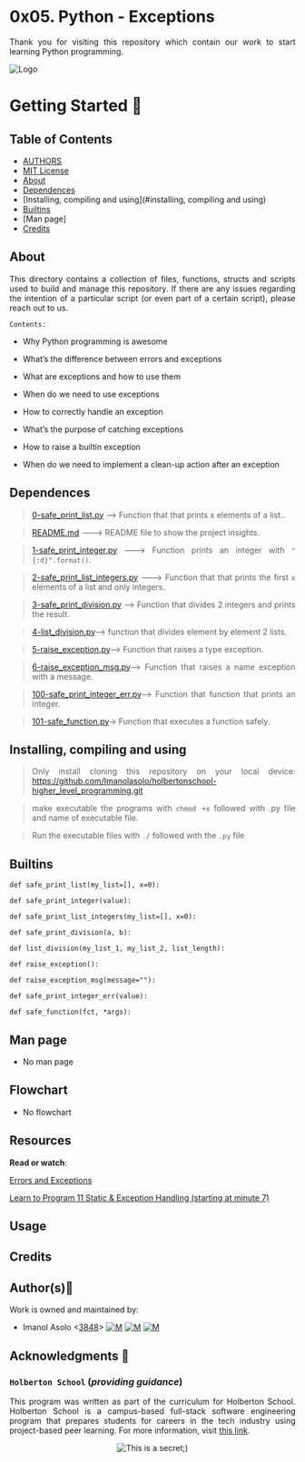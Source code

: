 # 0x05. Python - Exceptions

<div style="text-align: justify">

Thank you for visiting this repository which contain our work to start learning Python programming. 	


![Logo](https://www.howtogeek.com/wp-content/uploads/2021/05/laptop-with-terminal-big.png?height=200p&trim=2,2,2,50)

# Getting Started :running:
<div style="text-align: justify">

## Table of Contents
* [AUTHORS](./AUTHORS)
* [MIT License](./LICENSE)
* [About](#about)
* [Dependences](#dependences)
* [Installing, compiling and using](#installing, compiling and using)
* [Builtins](#builtins)
* [Man page]
* [Credits](#credits)

## About
This directory contains a collection of files, functions, structs and scripts used to build and manage this repository. If there are any issues regarding the intention of a particular script (or even part of a certain script), please reach out to us.
	
	Contents:

- Why Python programming is awesome

- What’s the difference between errors and exceptions

- What are exceptions and how to use them

- When do we need to use exceptions

- How to correctly handle an exception

- What’s the purpose of catching exceptions

- How to raise a builtin exception

- When do we need to implement a clean-up action after an exception

	
## Dependences 
	
> [0-safe_print_list.py](https://github.com/Imanolasolo/holbertonschool-higher_level_programming/blob/master/0x05-python-exceptions/0-safe_print_list.py) --> Function that that prints x elements of a list..

> [README.md](https://github.com/Imanolasolo/holbertonschool-higher_level_programming/blob/master/0x05-python-exceptions/README.md) ---> README file to show the project insights. 

>[1-safe_print_integer.py](https://github.com/Imanolasolo/holbertonschool-higher_level_programming/blob/master/0x05-python-exceptions/1-safe_print_integer.py) ---> Function prints an integer with `"{:d}".format()`.

>[2-safe_print_list_integers.py](https://github.com/Imanolasolo/holbertonschool-higher_level_programming/blob/master/0x05-python-exceptions/2-safe_print_list_integers.py) ---> Function that that prints the first `x` elements of a list and only integers.

>[3-safe_print_division.py](https://github.com/Imanolasolo/holbertonschool-higher_level_programming/blob/master/0x05-python-exceptions/3-safe_print_division.py) --> Function that divides 2 integers and prints the result.
	
>[4-list_division.py](https://github.com/Imanolasolo/holbertonschool-higher_level_programming/blob/master/0x05-python-exceptions/4-list_division.py)--> function that divides element by element 2 lists.

>[5-raise_exception.py](https://github.com/Imanolasolo/holbertonschool-higher_level_programming/blob/master/0x05-python-exceptions/5-raise_exception.py)--> Function that raises a type exception.
	
>[6-raise_exception_msg.py](https://github.com/Imanolasolo/holbertonschool-higher_level_programming/blob/master/0x05-python-exceptions/6-raise_exception_msg.py)-->  Function that raises a name exception with a message.
	
>[100-safe_print_integer_err.py](https://github.com/Imanolasolo/holbertonschool-higher_level_programming/blob/master/0x05-python-exceptions/100-safe_print_integer_err.py)--> Function that function that prints an integer.
	
>[101-safe_function.py](https://github.com/Imanolasolo/holbertonschool-higher_level_programming/blob/master/0x05-python-exceptions/101-safe_function.py)-> Function that executes a function safely.


## Installing, compiling and using
	
> Only install cloning this repository on your local device:  https://github.com/Imanolasolo/holbertonschool-higher_level_programming.git
	
> make executable the programs with `chmod +x` followed with .py file and name of executable file.
	
> Run the executable files with `./` followed with the `.py` file





## Builtins
```
def safe_print_list(my_list=[], x=0):

def safe_print_integer(value):

def safe_print_list_integers(my_list=[], x=0):

def safe_print_division(a, b):

def list_division(my_list_1, my_list_2, list_length):

def raise_exception():

def raise_exception_msg(message=""):

def safe_print_integer_err(value):

def safe_function(fct, *args):

```	
		
## Man page

-  No man page

## Flowchart
	
- No flowchart

## Resources

**Read or watch**:


[Errors and Exceptions](https://intranet.hbtn.io/rltoken/1XjevR2nDR3YtWtsY-6P1Q)

[Learn to Program 11 Static & Exception Handling (starting at minute 7)](https://intranet.hbtn.io/rltoken/uHg99jd88sVrhuGUDfwT8g)


## Usage



## Credits

## Author(s):blue_book:

Work is owned and maintained by:
* Imanol Asolo <[3848](mailto:3848@holbertonschool.com)> [![M](https://upload.wikimedia.org/wikipedia/commons/thumb/9/91/Octicons-mark-github.svg/25px-Octicons-mark-github.svg.png)](https://github.com/Imanolasolo) [![M](https://upload.wikimedia.org/wikipedia/fr/thumb/c/c8/Twitter_Bird.svg/25px-Twitter_Bird.svg.png)](https://twitter.com/jjusturi) [![M](https://upload.wikimedia.org/wikipedia/commons/thumb/c/ca/LinkedIn_logo_initials.png/25px-LinkedIn_logo_initials.png)](https://www.linkedin.com/in/imanol-asolo-5ba9b42a/)


## Acknowledgments :mega: 

### **`Holberton School`** (*providing guidance*)
This program was written as part of the curriculum for Holberton School.
Holberton School is a campus-based full-stack software engineering program
that prepares students for careers in the tech industry using project-based
peer learning. For more information, visit [this link](https://www.holbertonschool.com/).
<p align="center">
	<img src="https://assets.website-files.com/6105315644a26f77912a1ada/610540e8b4cd6969794fe673_Holberton_School_logo-04-04.svg" alt="This is a secret;)">
</p>

